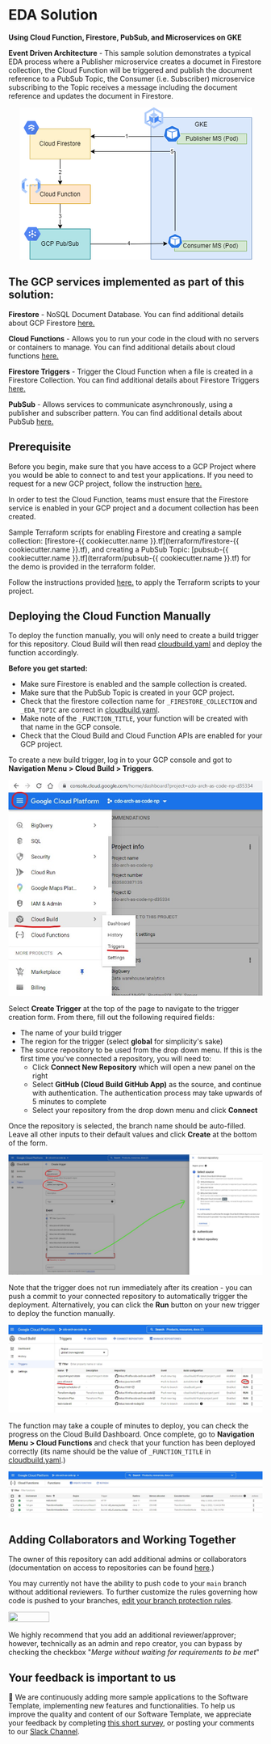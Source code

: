 
# EDA Solution 
**Using Cloud Function, Firestore, PubSub, and Microservices on GKE**

**Event Driven Architecture** - This sample solution demonstrates a typical EDA process where a Publisher microservice creates a documet in Firestore collection, the Cloud Function will be triggered and publish the document reference to a PubSub Topic, the Consumer (i.e. Subscriber) microservice subscribing to the Topic receives a message including the document reference and updates the document in Firestore.
<p align="center">
  <img src="docs/eda-flow.png" />
</p>

## The GCP services implemented as part of this solution:

**Firestore** - NoSQL Document Database. You can find additional details about GCP Firestore [here.](https://cloud.google.com/firestore)

**Cloud Functions** - Allows you to run your code in the cloud with no servers or containers to manage. You can find additional details about cloud functions [here.](https://cloud.google.com/functions#section-9)

**Firestore Triggers** - Trigger the Cloud Function when a file is created in a Firestore Collection. You can find additional details about Firestore Triggers [here.](https://firebase.google.com/docs/functions/firestore-events)

**PubSub** - Allows services to communicate asynchronously, using a publisher and subscriber pattern. You can find additional details about PubSub [here.](https://cloud.google.com/pubsub/docs/overview)

## Prerequisite

Before you begin, make sure that you have access to a GCP Project where you would be able to connect to and test your applications. If you need to request for a new GCP project, follow the instruction [here.](https://onboard.cloudapps.telus.com/onboard/home)

In order to test the Cloud Function, teams must ensure that the Firestore service is enabled in your GCP project and a document collection has been created.

Sample Terraform scripts for enabling Firestore and creating a sample collection: [firestore-{{ cookiecutter.name }}.tf](terraform/firestore-{{ cookiecutter.name }}.tf), and creating a PubSub Topic: [pubsub-{{ cookiecutter.name }}.tf](terraform/pubsub-{{ cookiecutter.name }}.tf) for the demo is provided in the terraform folder.

Follow the instructions provided [here.](https://simplify.telus.com/docs/developer-docs/docs/topics/applying-terraform-configuration-in-gcp-6e4wBLR5Je9aP5Vd8y70vA.md) to apply the Terraform scripts to your project. 


## Deploying the Cloud Function Manually

To deploy the function manually, you will only need to create a build trigger for this repository. Cloud Build will then read [cloudbuild.yaml](cloudbuild.yaml) and
deploy the function accordingly.

**Before you get started:**
- Make sure Firestore is enabled and the sample collection is created.
- Make sure that the PubSub Topic is created in your GCP project.
- Check that the firestore collection name for `_FIRESTORE_COLLECTION` and `_EDA_TOPIC` are correct in [cloudbuild.yaml](cloudbuild.yaml).
- Make note of the `_FUNCTION_TITLE`, your function will be created with that name in the GCP console.
- Check that the Cloud Build and Cloud Function APIs are enabled for your GCP project.

To create a new build trigger, log in to your GCP console and got to **Navigation Menu > Cloud Build > Triggers**.

![alt text](docs/triggerNav.jpg)

Select **Create Trigger** at the top of the page to navigate to the trigger creation form. From there, fill out the following required fields:
- The name of your build trigger
- The region for the trigger (select **global** for simplicity's sake)
- The source repository to be used from the drop down menu. If this is the first time you've connected a repository, you will need to:
  - Click **Connect New Repository** which will open a new panel on the right
  - Select **GitHub (Cloud Build GitHub App)** as the source, and continue with authentication. The authentication process may take upwards of 5 minutes to complete
  - Select your repository from the drop down menu and click **Connect**

Once the repository is selected, the branch name should be auto-filled. Leave all other inputs to their default values and click **Create** at the bottom of the form.

![alt text](docs/triggerCreate.jpg)

Note that the trigger does not run immediately after its creation - you can push a commit to your connected repository to automatically trigger the deployment. Alternatively,
you can click the **Run** button on your new trigger to deploy the function manually.

![alt text](docs/triggerRun.jpg)

The function may take a couple of minutes to deploy, you can check the progress on the Cloud Build Dashboard. Once complete, go to **Navigation Menu > Cloud Functions** and
check that your function has been deployed correctly (its name should be the value of `_FUNCTION_TITLE` in [cloudbuild.yaml](cloudbuild.yaml).)

![alt text](docs/triggerDeployed.jpg)

## Adding Collaborators and Working Together
The owner of this repository can add additional admins or collaborators (documentation on access to repositories can be found [here](https://docs.github.com/en/organizations/managing-access-to-your-organizations-repositories/repository-roles-for-an-organization).)

You may currently not have the ability to push code to your `main` branch without additional reviewers. To further customize the rules governing how code is pushed to your branches, [edit your branch protection rules](https://docs.github.com/en/repositories/configuring-branches-and-merges-in-your-repository/defining-the-mergeability-of-pull-requests/managing-a-branch-protection-rule).

<img src="https://user-images.githubusercontent.com/50889765/191091612-071ccdd1-a4c9-4910-b10a-055c44180ef5.png" width=40% height=40% />

We highly recommend that you add an additional reviewer/approver; however, technically as an admin and repo creator, you can bypass by checking the checkbox "*Merge without waiting for requirements to be met*"

## Your feedback is important to us
📝 We are continuously adding more sample applications to the Software Template, implementing new features and functionalities. To help us improve the quality and content of our Software Template, we appreciate your feedback by completing [this short survey](https://forms.gle/UbotjxDVsDmTB3D16), or posting your comments to our [Slack Channel](https://telus-cdo.slack.com/archives/C02KRKNFA2J).
